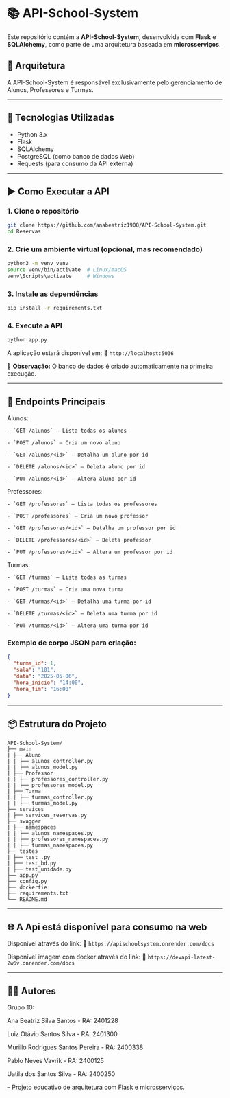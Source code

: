
# 📚 API-School-System

Este repositório contém a **API-School-System**, desenvolvida com **Flask** e **SQLAlchemy**, como parte de uma arquitetura baseada em **microsserviços**.

## 🧩 Arquitetura

A API-School-System é responsável exclusivamente pelo gerenciamento de Alunos, Professores e Turmas.

---

## 🚀 Tecnologias Utilizadas

- Python 3.x
- Flask
- SQLAlchemy
- PostgreSQL (como banco de dados Web)
- Requests (para consumo da API externa)

---

## ▶️ Como Executar a API

### 1. Clone o repositório

```bash
git clone https://github.com/anabeatriz1908/API-School-System.git
cd Reservas
```

### 2. Crie um ambiente virtual (opcional, mas recomendado)

```bash
python3 -m venv venv
source venv/bin/activate  # Linux/macOS
venv\Scripts\activate     # Windows
```

### 3. Instale as dependências

```bash
pip install -r requirements.txt
```

### 4. Execute a API

```bash
python app.py
```

A aplicação estará disponível em:
📍 `http://localhost:5036`

📝 **Observação:** O banco de dados é criado automaticamente na primeira execução.

---

## 📡 Endpoints Principais

Alunos:

    - `GET /alunos` – Lista todas os alunos

    - `POST /alunos` – Cria um novo aluno

    - `GET /alunos/<id>` – Detalha um aluno por id

    - `DELETE /alunos/<id>` – Deleta aluno por id

    - `PUT /alunos/<id>` – Altera aluno por id



Professores:

    - `GET /professores` – Lista todas os professores

    - `POST /professores` – Cria um novo professor

    - `GET /professores/<id>` – Detalha um professor por id

    - `DELETE /professores/<id>` – Deleta professor

    - `PUT /professores/<id>` – Altera um professor por id


Turmas:

    - `GET /turmas` – Lista todas as turmas

    - `POST /turmas` – Cria uma nova turma

    - `GET /turmas/<id>` – Detalha uma turma por id

    - `DELETE /turmas/<id>` – Deleta uma turma por id

    - `PUT /turmas/<id>` – Altera uma turma por id



### Exemplo de corpo JSON para criação:

```json
{
  "turma_id": 1,
  "sala": "101",
  "data": "2025-05-06",
  "hora_inicio": "14:00",
  "hora_fim": "16:00"
}
```

---


## 📦 Estrutura do Projeto

```
API-School-System/
├── main
| ├── Aluno
| | ├── alunos_controller.py
| | ├── alunos_model.py
| ├── Professor
| | ├── professores_controller.py
| | ├── professores_model.py
| ├── Turma
| | ├── turmas_controller.py
| | ├── turmas_model.py
├── services
| ├── services_reservas.py
├── swagger
| ├── namespaces
| | ├── alunos_namespaces.py
| | ├── professores_namespaces.py
| | ├── turmas_namespaces.py
├── testes
| ├── test_.py
| ├── test_bd.py
| ├── test_unidade.py
├── app.py
├── config.py
├── dockerfie
├── requirements.txt
└── README.md
```

---

## 🌐 A Api está disponível para consumo na web

Disponível através do link:
📍 `https://apischoolsystem.onrender.com/docs`


Disponível imagem com docker através do link:
📍 `https://devapi-latest-2w6v.onrender.com/docs`

---

## 🧑‍💻 Autores

Grupo 10:

Ana Beatriz Silva Santos - RA: 2401228

Luiz Otávio Santos Silva - RA: 2401300

Murillo Rodrigues Santos Pereira - RA: 2400338

Pablo Neves Vavrik - RA: 2400125

Uatila dos Santos Silva - RA: 2400250

– Projeto educativo de arquitetura com Flask e microsserviços.

